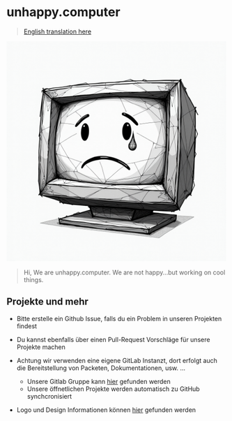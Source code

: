 # unhappy.computer

> [English translation here](/README_en.md)

![Logo](assets/Logo.png)

> Hi, We are unhappy.computer. We are not happy...but working on cool things.

## Projekte und mehr

- Bitte erstelle ein Github Issue, falls du ein Problem in unseren Projekten findest
- Du kannst ebenfalls über einen Pull-Request Vorschläge für unsere Projekte machen
- Achtung wir verwenden eine eigene GitLab Instanzt, dort erfolgt auch die Bereitstellung von Packeten, Dokumentationen, usw. ...
    - Unsere Gitlab Gruppe kann [hier](https://git.unhappy.computer/uc) gefunden werden
    - Unsere öffnetlichen Projekte werden automatisch zu GitHub synchcronisiert

- Logo und Design Informationen können [hier](Logo-and-Design.md) gefunden werden

